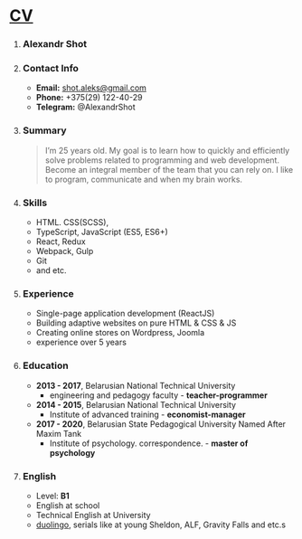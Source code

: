# [CV](https://shotalex.github.io/CV/)

1. ### Alexandr Shot

2. ### Contact Info 
    - **Email:** shot.aleks@gmail.com
    - **Phone:** +375(29) 122-40-29
    - **Telegram:** @AlexandrShot

3. ### Summary
    > I’m 25 years old. My goal is to learn how to quickly 
    > and efficiently solve problems related to programming 
    > and web development. Become an integral member of the team 
    > that you can rely on. I like to program, 
    > communicate and when my brain works.
4. ### Skills
    - HTML. CSS(SCSS), 
    - TypeScript, JavaScript (ES5, ES6+)
    - React, Redux
    - Webpack, Gulp
    - Git
    - and etc.

5. ### Experience 
    - Single-page application development (ReactJS)
    - Building adaptive websites on pure HTML & CSS & JS
    - Сreating online stores on Wordpress, Joomla
    - experience over 5 years

6. ### Education 
    - **2013 - 2017**, Belarusian National Technical University 
        - engineering and pedagogy faculty - **teacher-programmer**
    - **2014 - 2015**, Belarusian National Technical University
        - Institute of advanced training - **economist-manager**
    - **2017 - 2020**, Belarusian State Pedagogical University Named After Maxim Tank
        - Institute of psychology. correspondence. - **master of psychology**

7. ### English
    - Level: **B1**
    - English at school 
    - Technical English at University
    - [duolingo](https://www.duolingo.com/profile/Alex670046), serials like at young Sheldon, ALF, Gravity Falls and etc.s
